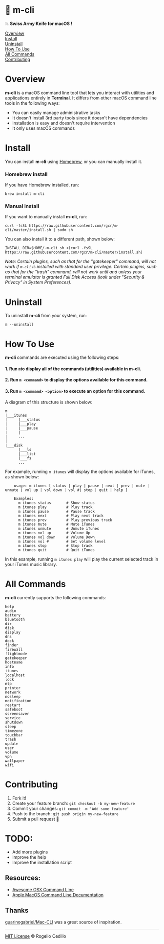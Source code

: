 #  m-cli

:boom: **Swiss Army Knife for macOS !**

[Overview](#overview)</br>
[Install](#install)</br>
[Uninstall](#uninstall)</br>
[How To Use](#how-to-use)</br>
[All Commands](#all-commands)</br>
[Contributing](#contributing)</br>

# Overview

**m-cli** is a macOS command line tool that lets you interact with utilities and applications entirely in **Terminal**. It differs from other macOS command line tools in the following ways:

* You can easily manage administrative tasks
* It doesn't install 3rd party tools since it doesn't have dependencies
* Installation is easy and doesn't require intervention
* It only uses macOS commands


# Install

You can install **m-cli** using [Homebrew](https://brew.sh/), or you can manually install it.

### Homebrew install
If you have Homebrew installed, run:

  `brew install m-cli`

### Manual install
If you want to manually install **m-cli**, run:

  `curl -fsSL https://raw.githubusercontent.com/rgcr/m-cli/master/install.sh | sudo sh`

  You can also install it to a different path, shown below:

  `INSTALL_DIR=$HOME/.m-cli sh <(curl -fsSL https://raw.githubusercontent.com/rgcr/m-cli/master/install.sh)`

  _Note: Certain plugins, such as that for the "gatekeeper" command, will not work if `m-cli` is installed with standard user privilege. Certain plugins, such as that for the "trash" command, will not work until and unless your terminal emulator is granted Full Disk Access (look under "Security & Privacy" in System Preferences)._
  
 # Uninstall
 
 To uninstall **m-cli** from your system, run:
 
 `m --uninstall`

# How To Use

**m-cli** commands are executed using the following steps:

#### 1. Run `m`to display all of the commands (utilities) available in **m-cli**.
#### 2. Run `m <command>` to display the options available for this command.
#### 3. Run `m <command> <option>` to execute an option for this command.

A diagram of this structure is shown below:

```
m
|___itunes
|     |___status
|     |___play
|     |___pause
|     |
|     ...
|
|___disk 
      |___ls
      |___list
      |___fs
      ...
```

For example, running `m itunes` will display the options available for iTunes, as shown below:

```
    usage: m itunes [ status | play | pause | next | prev | mute | unmute | vol up | vol down | vol #| stop | quit | help ]

    Examples:
      m itunes status       # Show status
      m itunes play         # Play track
      m itunes pause        # Pause track
      m itunes next         # Play next track
      m itunes prev         # Play previous track
      m itunes mute         # Mute iTunes
      m itunes unmute       # Unmute iTunes
      m itunes vol up       # Volume Up
      m itunes vol down     # Volume Down
      m itunes vol #        # Set volume level
      m itunes stop         # Stop track
      m itunes quit         # Quit iTunes
```

In this example, running `m itunes play` will play the current selected track in your iTunes music library. 

# All Commands

**m-cli** currently supports the following commands:

`help`</br>
`audio`</br>
`battery`</br>
`bluetooth`</br>
`dir`</br>
`disk`</br>
`display`</br>
`dns`</br>
`dock`</br>
`finder`</br>
`firewall`</br>
`flightmode`</br>
`gatekeeper`</br>
`hostname`</br>
`info`</br>
`itunes`</br>
`localhost`</br>
`lock`</br>
`ntp`</br>
`printer`</br>
`network`</br>
`nosleep`</br>
`notification`</br>
`restart`</br>
`safeboot`</br>
`screensaver`</br>
`service`</br>
`shutdown`</br>
`sleep`</br>
`timezone`</br>
`touchbar`</br>
`trash`</br>
`update`</br>
`user`</br>
`volume`</br>
`vpn`</br>
`wallpaper`</br>
`wifi`</br>

# Contributing

1. Fork it!
2. Create your feature branch: `git checkout -b my-new-feature`
3. Commit your changes: `git commit -m 'Add some feature'`
4. Push to the branch: `git push origin my-new-feature`
5. Submit a pull request :metal:

# TODO:
* Add more plugins
* Improve the help
* Improve the installation script

## Resources:
- [Awesome OSX Command Line](https://github.com/herrbischoff/awesome-osx-command-line)
- [Apple MacOS Command Line Documentation](https://ss64.com/osx/)

## Thanks
[guarinogabriel/Mac-CLI](https://github.com/guarinogabriel/Mac-CLI) was a great source of inspiration.


---
[MIT License](LICENSE.md) © Rogelio Cedillo
